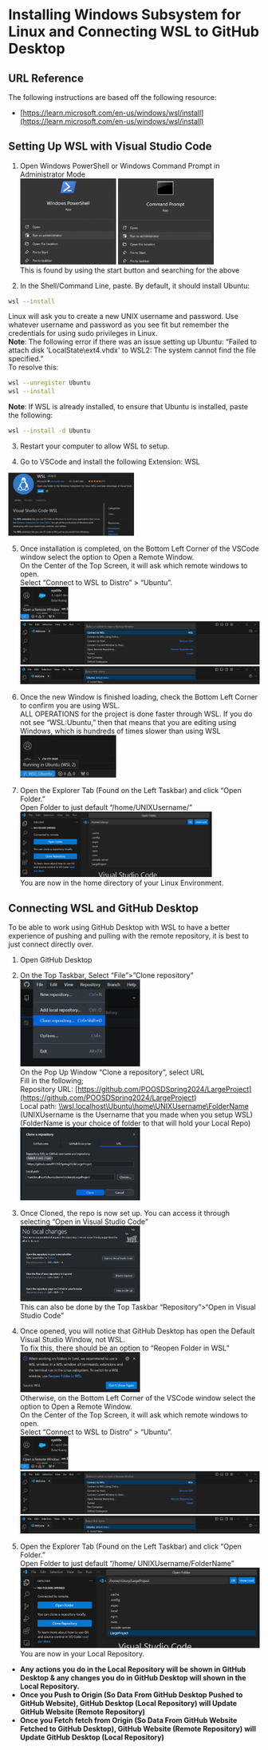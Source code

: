# Installing Windows Subsystem for Linux and Connecting WSL to GitHub Desktop

## URL Reference

The following instructions are based off the following resource:

- [https://learn.microsoft.com/en-us/windows/wsl/install](https://learn.microsoft.com/en-us/windows/wsl/install)

## Setting Up WSL with Visual Studio Code

1. Open Windows PowerShell or Windows Command Prompt in Administrator Mode<br>
   <img src="images\WSL_AND_GITHUB_DESKTOP\00_Windows_PowerShell_Admin.png" alt="Windows Powershell Search Containing Run as Adminastrator" style="width:40%; height:auto;">
   <img src="images\WSL_AND_GITHUB_DESKTOP\01_Command_Prompt_Admin.png" alt="Command Prompt Search Containing Run as Adminastrator" style="width:40%; height:auto;"><br>
   This is found by using the start button and searching for the above

2. In the Shell/Command Line, paste. By default, it should install Ubuntu:

```bash
wsl --install
```

Linux will ask you to create a new UNIX username and password. Use whatever username and password as you see fit but remember the credentials for using sudo privileges in Linux.<br>
**Note**: The following error if there was an issue setting up Ubuntu: “Failed to attach disk 'LocalState\\ext4.vhdx' to WSL2: The system cannot find the file specified.”<br>
To resolve this:

```bash
wsl --unregister Ubuntu
wsl --install
```

**Note**: If WSL is already installed, to ensure that Ubuntu is installed, paste the following:

```bash 
wsl --install -d Ubuntu
```

3. Restart your computer to allow WSL to setup.

4. Go to VSCode and install the following Extension: WSL

<img src="images\WSL_AND_GITHUB_DESKTOP\02_WSL_VSCode_Extension.png" alt="WSL Extensions Found in Extensions" style="width:50%; height:auto;"><br>

5. Once installation is completed, on the Bottom Left Corner of the VSCode window select the option to Open a Remote Window.<br>
   On the Center of the Top Screen, it will ask which remote windows to open.<br>
   Select “Connect to WSL to Distro” > “Ubuntu”.<br>
   <img src="images\WSL_AND_GITHUB_DESKTOP\03_Open_Remote_Window.png" alt="Botton-Left Corner of VSCode will have a Blue Button to be able to Open a Remote Windows" style="width:20%; height:auto;"><br>
   <img src="images\WSL_AND_GITHUB_DESKTOP\04_Connect_to_WSL.png" alt="VSCode Top Taskbar will ask for options to open a Remote Window" style="width:100%; height:auto;"><br>
   <img src="images\WSL_AND_GITHUB_DESKTOP\05_Connect_to_Ubuntu.png" alt="VSCode Top Taskbar will ask which WSL distro to use for Remote Window" style="width:100%; height:auto;"><br>

6. Once the new Window is finished loading, check the Bottom Left Corner to confirm you are using WSL.<br>
   ALL OPERATIONS for the project is done faster through WSL. If you do not see “WSL:Ubuntu,” then that means that you are editing using Windows, which is hundreds of times slower than using WSL<br>
   <img src="images\WSL_AND_GITHUB_DESKTOP\06_Running_in_Ubuntu_WSL_2.png" alt="Hovering the Blue Button on Bottom-Left Should be updated based on WSL Distro" style="width:40%; height:auto;">

7. Open the Explorer Tab (Found on the Left Taskbar) and click “Open Folder.”<br>
   Open Folder to just default “/home/UNIXUsername/”<br>
   <img src="images\WSL_AND_GITHUB_DESKTOP\07_Open_Folder.png" alt="VSCode Top Taskbar will ask for specific location for the directory to access" style="width:80%; height:auto;"><br>
   You are now in the home directory of your Linux Environment.

## Connecting WSL and GitHub Desktop

To be able to work using GitHub Desktop with WSL to have a better experience of pushing and pulling with the remote repository, it is best to just connect directly over.

1. Open GitHub Desktop

2. On the Top Taskbar, Select “File”>”Clone repository”<br>
   <img src="images\WSL_AND_GITHUB_DESKTOP\08_Clone_Repository.png" alt="GitHub Desktop Top Taskbar File has Clone Repository Option" style="width:50%; height:auto;"><br>
   On the Pop Up Window “Clone a repository”, select URL<br>
   Fill in the following;<br>
   Repository URL: [https://github.com/POOSDSpring2024/LargeProject](https://github.com/POOSDSpring2024/LargeProject)<br>
   Local path: [\\\\wsl.localhost\\Ubuntu\\home\\UNIXUsername\\FolderName](about:blank)<br>
   (UNIXUsername is the Username that you made when you setup WSL)<br>
   (FolderName is your choice of folder to that will hold your Local Repo)<br>
   <img src="images\WSL_AND_GITHUB_DESKTOP\09_Clone_Repository_by_URL.png" alt="GitHub Desktop Popup should be changed to URL" style="width:50%; height:auto;">

3. Once Cloned, the repo is now set up. You can access it through selecting “Open in Visual Studio Code”
   <img src="images\WSL_AND_GITHUB_DESKTOP\10_Repository_Central_Page.png" alt="After Cloning, the Central Page has the ability to Access Visual Studio" style="width:50%; height:auto;"><br>
   This can also be done by the Top Taskbar “Repository”>“Open in Visual Studio Code”

4. Once opened, you will notice that GitHub Desktop has open the Default Visual Studio Window, not WSL.<br>
   To fix this, there should be an option to “Reopen Folder in WSL”<br>
   <img src="images\WSL_AND_GITHUB_DESKTOP\11_Reopen_Folder_Pop_Up.png" alt="Actual Useful Popup is found on the Botton Right when opening up VSCode with WSL in mind" style="width:50%; height:auto;"><br>
   Otherwise, on the Bottom Left Corner of the VSCode window select the option to Open a Remote Window.<br>
   On the Center of the Top Screen, it will ask which remote windows to open.<br>
   Select “Connect to WSL to Distro” > “Ubuntu”.<br>
   <img src="images\WSL_AND_GITHUB_DESKTOP\12_Alternative_Open_Remote_Window.png" alt="Click on the Botton-Left to Open a Remote Window" style="width:20%; height:auto;"><br>
   <img src="images\WSL_AND_GITHUB_DESKTOP\13_Alternative_Connect_to_WSL.png" alt="Top Taskbar will ask for an option to open a Remote Window" style="width:100%; height:auto;"><br>
   <img src="images\WSL_AND_GITHUB_DESKTOP\14_Alternative_Connect_to_Ubuntu.png" alt="Top Taskbar will ask which Distro to use" style="width:100%; height:auto;">

5. Open the Explorer Tab (Found on the Left Taskbar) and click “Open Folder.”<br>
   Open Folder to just default “/home/ UNIXUsername/FolderName”
   <img src="images\WSL_AND_GITHUB_DESKTOP\15_Open_LargeProject.png" alt="After clicking Open Folder, you can select which folder VSCode will be working on" style="width:100%; height:auto;"><br>
   You are now in your Local Repository.

- **Any actions you do in the Local Repository will be shown in GitHub Desktop & any changes you do in GitHub Desktop will shown in the Local Repository.**
- **Once you Push to Origin (So Data From GitHub Desktop Pushed to GitHub Website), GitHub Desktop (Local Repository) will Update GitHub Website (Remote Repository)**
- **Once you Fetch fetch from Origin (So Data From GitHub Website Fetched to GitHub Desktop), GitHub Website (Remote Repository) will Update GitHub Desktop (Local Repository)**
